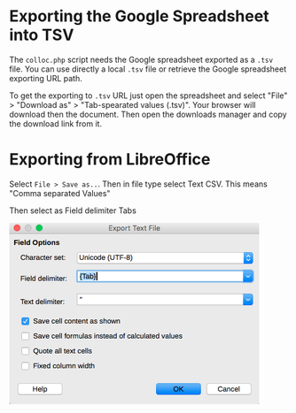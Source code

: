 # Exporting the Google Spreadsheet into TSV

The `colloc.php` script needs the Google spreadsheet exported as a `.tsv` file. You can use directly a local `.tsv` file or retrieve the Google spreadsheet exporting URL path. 

To get the exporting to `.tsv` URL just open the spreadsheet and select "File" > "Download as" > "Tab-spearated values (.tsv)". Your browser will download then the document. Then open the downloads manager and copy the download link from it.

# Exporting from LibreOffice

Select `File > Save as..`. Then in file type select Text CSV. This means "Comma separated Values"

Then select as Field delimiter Tabs

![](img/tabs.png)